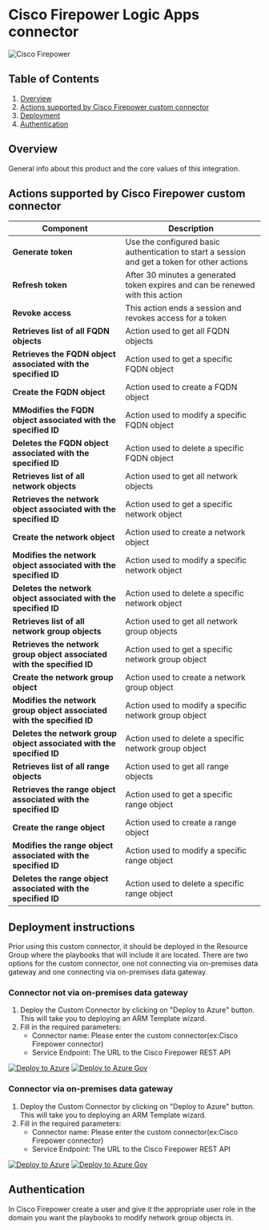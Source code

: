 # Cisco Firepower Logic Apps connector

![Cisco Firepower](../Images/CiscoFirepowerCustomConnector.png)<br>
## Table of Contents

1. [Overview](#overview)
1. [Actions supported by Cisco Firepower custom connector](#actions)
1. [Deployment](#deployment)
1. [Authentication](#Authentication)

<a name="overview"></a>

## Overview
General info about this product and the core values of this integration. <br>


<a name="actions"></a>

## Actions supported by Cisco Firepower custom connector

| Component | Description |
| --------- | -------------- |
| **Generate token** | Use the configured basic authentication to start a session and get a token for other actions |
| **Refresh token** | After 30 minutes a generated token expires and can be renewed with this action |
| **Revoke access** | This action ends a session and revokes access for a token |
| **Retrieves list of all FQDN objects** | Action used to get all FQDN objects |
| **Retrieves the FQDN object associated with the specified ID** | Action used to get a specific FQDN object |
| **Create the FQDN object** | Action used to create a FQDN object |
| **MModifies the FQDN object associated with the specified ID** | Action used to modify a specific FQDN object |
| **Deletes the FQDN object associated with the specified ID** | Action used to delete a specific FQDN object |
| **Retrieves list of all network objects** | Action used to get all network objects |
| **Retrieves the network object associated with the specified ID** | Action used to get a specific network object |
| **Create the network object** | Action used to create a network object |
| **Modifies the network object associated with the specified ID** | Action used to modify a specific network object |
| **Deletes the network object associated with the specified ID** | Action used to delete a specific network object |
| **Retrieves list of all network group objects** | Action used to get all network group objects |
| **Retrieves the network group object associated with the specified ID** | Action used to get a specific network group object |
| **Create the network group object** | Action used to create a network group object |
| **Modifies the network group object associated with the specified ID** | Action used to modify a specific network group object |
| **Deletes the network group object associated with the specified ID** | Action used to delete a specific network group object |
| **Retrieves list of all range objects** | Action used to get all range objects |
| **Retrieves the range object associated with the specified ID** | Action used to get a specific range object |
| **Create the range object** | Action used to create a range object |
| **Modifies the range object associated with the specified ID** | Action used to modify a specific range object |
| **Deletes the range object associated with the specified ID** | Action used to delete a specific range object |


<a name="deployment"></a>

## Deployment instructions 
Prior using this custom connector, it should be deployed in the Resource Group where the playbooks that will include it are located. There are two options for the custom connector, one not connecting via on-premises data gateway and one connecting via on-premises data gateway.
<br>

### Connector **not** via on-premises data gateway
1. Deploy the Custom Connector by clicking on "Deploy to Azure" button. This will take you to deploying an ARM Template wizard.
2. Fill in the required parameters:
    * Connector name: Please enter the custom connector(ex:Cisco Firepower connector)
    * Service Endpoint: The URL to the Cisco Firepower REST API



[![Deploy to Azure](https://aka.ms/deploytoazurebutton)](https://portal.azure.com/#create/Microsoft.Template/uri/https%3A%2F%2Fraw.githubusercontent.com%2FAzure%2FAzure-Sentinel%2Fmaster%2FSolutions%2FCisco%2520Firepower%2520EStreamer%2FPlaybooks%2FCustomConnector%2Fazuredeploy.json)
[![Deploy to Azure Gov](https://aka.ms/deploytoazuregovbutton)](https://portal.azure.us/#create/Microsoft.Template/uri/https%3A%2F%2Fraw.githubusercontent.com%2FAzure%2FAzure-Sentinel%2Fmaster%2FSolutions%2FCisco%2520Firepower%2520EStreamer%2FPlaybooks%2FCustomConnector%2Fazuredeploy.json)

### Connector via on-premises data gateway
1. Deploy the Custom Connector by clicking on "Deploy to Azure" button. This will take you to deploying an ARM Template wizard.
2. Fill in the required parameters:
    * Connector name: Please enter the custom connector(ex:Cisco Firepower connector)
    * Service Endpoint: The URL to the Cisco Firepower REST API

[![Deploy to Azure](https://aka.ms/deploytoazurebutton)](https://portal.azure.com/#create/Microsoft.Template/uri/https%3A%2F%2Fraw.githubusercontent.com%2FAzure%2FAzure-Sentinel%2Fmaster%2FSolutions%2FCisco%2520Firepower%2520EStreamer%2FPlaybooks%2FCustomConnector%2Fazuredeploy.json)
[![Deploy to Azure Gov](https://aka.ms/deploytoazuregovbutton)](https://portal.azure.us/#create/Microsoft.Template/uri/https%3A%2F%2Fraw.githubusercontent.com%2FAzure%2FAzure-Sentinel%2Fmaster%2FSolutions%2FCisco%2520Firepower%2520EStreamer%2FPlaybooks%2FCustomConnector%2Fazuredeploy.json)


<a name="authentication"></a>

## Authentication
In Cisco Firepower create a user and give it the appropriate user role in the domain you want the playbooks to modify network group objects in.
